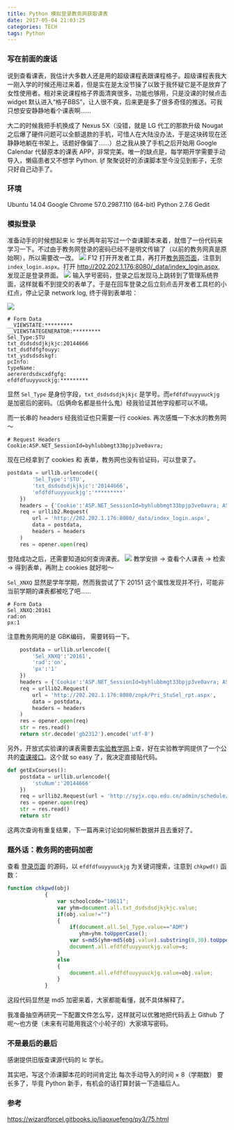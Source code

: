 ```yaml
---
title: Python 模拟登录教务网获取课表
date: 2017-05-04 21:03:25
categories: TECH
tags: Python
---
```

### 写在前面的废话
说到查看课表，我估计大多数人还是用的超级课程表跟课程格子。超级课程表我大一刚入学的时候还用过来着，但是实在是太没节操了以致于我怀疑它是不是放弃了女性使用者。相对来说课程格子界面清爽很多，功能也够用，只是没课的时候点击 widget 默认进入“格子BBS”，让人很不爽，后来更是多了很多奇怪的推送。可我只想安安静静地看个课表啊……

大二的时候我把手机换成了 Nexus 5X（没错，就是 LG 代工的那款升级 Nougat 之后爆了硬件问题可以全额退款的手机，可惜人在大陆没办法，于是这块砖现在还静静地躺在书架上。话题好像偏了……）总之我从换了手机之后开始用 Google Calendar 代替原本的课表 APP，非常完美。唯一的缺点是，每学期开学需要手动导入，懒癌患者又不想学 Python. ljf 聚聚说好的添课脚本至今没见到影子，无奈只好自己动手了。
<!--more-->
### 环境
Ubuntu 14.04
Google Chrome 57.0.2987.110 (64-bit)
Python 2.7.6
Gedit
### 模拟登录
准备动手的时候想起来 lc 学长两年前写过一个查课脚本来着，就借了一份代码来学习一下。不过由于教务网登录的密码已经不是明文传输了（以前的教务网真是原始啊），所以需要改一改。
![](http://ooie9cjod.bkt.clouddn.com/17-5-6/40091671-file_1494000465676_b1fc.png)
F12 打开开发者工具，再打开[教务网页面](http://202.202.1.176:8080)，注意到 `index_login.aspx`。打开 http://202.202.1.176:8080/_data/index_login.aspx, 发现正是登录界面。
![](http://ooie9cjod.bkt.clouddn.com/17-5-6/78503950-file_1494000470056_13eab.png)
输入学号密码，登录之后发现马上跳转到了管理系统界面，这样就看不到提交的表单了。于是在回车登录之后立刻点击开发者工具栏的小红点，停止记录 network log, 终于得到表单啦：

![](http://ooie9cjod.bkt.clouddn.com/17-5-6/45029636-file_1494001185032_16a31.png)

```
# Form Data
__VIEWSTATE:*********
__VIEWSTATEGENERATOR:*********
Sel_Type:STU
txt_dsdsdsdjkjkjc:20144666
txt_dsdfdfgfouyy:
txt_ysdsdsdskgf:
pcInfo:
typeName:
aerererdsdxcxdfgfg:
efdfdfuuyyuuckjg:*********
```
显然 `Sel_Type` 是身份字段，`txt_dsdsdsdjkjkjc` 是学号。而`efdfdfuuyyuuckjg` 是加密后的密码。（后俩命名都是些什么鬼）经我验证其他字段都可以不填。

而一长串的 headers 经我验证也只需要一行 cookies. 再次感慨一下水水的教务网～
```
# Request Headers
Cookie:ASP.NET_SessionId=byhlubbmgt33bpjp3ve0avra; 
```
现在已经拿到了 cookies 和 表单，教务网也没有验证码，可以登录了。
```python
postdata = urllib.urlencode({  
        'Sel_Type':'STU',
        'txt_dsdsdsdjkjkjc':'20144666',
        'efdfdfuuyyuuckjg':'*********'
    })
    headers = {'Cookie':'ASP.NET_SessionId=byhlubbmgt33bpjp3ve0avra; ASPSESSIONIDQQTCCQAS=EGIHKHMDICJMHEJAEGKCEJHI'}
    req = urllib2.Request(  
        url = 'http://202.202.1.176:8080/_data/index_login.aspx',  
        data = postdata,
        headers = headers
    )
    res = opener.open(req)
```
登陆成功之后，还需要知道如何查询课表。
![](http://ooie9cjod.bkt.clouddn.com/17-5-6/58700645-file_1494000472790_c8f.png)
教学安排 -> 查看个人课表 -> 检索 -> 得到表单，再附上 cookies 就好啦～

`Sel_XNXQ` 显然是学年学期，然而我尝试了下 20151 这个属性发现并不行，可能非当前学期的课表都被吃了吧……

```
# Form Data
Sel_XNXQ:20161
rad:on
px:1
```
注意教务网用的是 GBK编码， 需要转码一下。
```python
    postdata = urllib.urlencode({  
        'Sel_XNXQ':'20161',
        'rad':'on',
        'px':'1'
    })
    headers = {'Cookie':'ASP.NET_SessionId=byhlubbmgt33bpjp3ve0avra; ASPSESSIONIDQQTCCQAS=EGIHKHMDICJMHEJAEGKCEJHI'}
    req = urllib2.Request(  
        url = 'http://202.202.1.176:8080/znpk/Pri_StuSel_rpt.aspx',  
        data = postdata,
        headers = headers
    )
    res = opener.open(req)
    str = res.read()
    return str.decode('gb2312').encode('utf-8')
```
另外，开放式实验课的课表需要去[实验教学网](http://syjx.cqu.edu.cn/)上查，好在实验教学网提供了一个公共的[查课接口](http://syjx.cqu.edu.cn/admin/query/student)。这个就 so easy 了，我决定直接贴代码。
```python
def getExCourses():
    postdata = urllib.urlencode({
        'stuNum':'20144666'
    })
    req = urllib2.Request(url = 'http://syjx.cqu.edu.cn/admin/schedule/getStudentSchedule', data = postdata)
    res = opener.open(req)
    str = res.read()
    return str
```
这两次查询有重复结果，下一篇再来讨论如何解析数据并且去重好了。

### 题外话：教务网的密码加密
查看 [登录页面](http://202.202.1.176:8080/_data/index_login.aspx) 的源码，以 `efdfdfuuyyuuckjg` 为关键词搜索，注意到 `chkpwd()` 函数：
```js
function chkpwd(obj)
            {
                var schoolcode="10611";
                var yhm=document.all.txt_dsdsdsdjkjkjc.value;
                if(obj.value!="")
                {
                    if(document.all.Sel_Type.value=="ADM")
                       yhm=yhm.toUpperCase();
                    var s=md5(yhm+md5(obj.value).substring(0,30).toUpperCase()+schoolcode).substring(0,30).toUpperCase();
                    document.all.efdfdfuuyyuuckjg.value=s;
                }
                else
                {
                    document.all.efdfdfuuyyuuckjg.value=obj.value;
                }
            }
```
这段代码显然是 md5 加密来着，大家都能看懂，就不具体解释了。

我准备抽空再研究一下配置文件怎么写，这样就可以优雅地把代码丢上 Github 了呢～也方便（未来有可能用我这个小轮子的）大家填写密码。

### 不是最后的最后
感谢提供旧版查课源代码的 lc 学长。

其实吧，写这个添课脚本花的时间肯定比 每次手动导入的时间 × 8（学期数） 要长多了，毕竟 Python 新手，有机会的话打算封装一下造福后人。

### 参考
https://wizardforcel.gitbooks.io/liaoxuefeng/py3/75.html